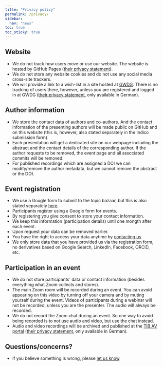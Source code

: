 ```yaml
---
title: "Privacy policy"
permalink: /privacy/
sidebar:
  nav: "news"
toc: true
toc_sticky: true
---
```


## Website

- We do not track how users move or use our website. The website is hosted
  by GitHub Pages
  ([their privacy statement](https://help.github.com/en/github/site-policy/github-privacy-statement#additional-services)).
- We do not store any website cookies and do not use any social media cross-site trackers.
- We will provide a link to a wish-list in a site hosted at
  [GWDG](https://www.gwdg.de). There is no
  tracking of users there, however, unless you are registered and logged in at
  GWDG
  ([their privacy statement](https://www.gwdg.de/de_DE/privacy-notice), only available in German).


## Author information

- We store the contact data of authors and co-authors. And the contact
  information of the presenting authors will be made public on GitHub and on
  this website (this is, however, also stated separately in the Indico
  submission form).
- Each presentation will get a dedicated site on our webpage including the abstract and
  the contact details of the corresponding author. If the author requests to be
  removed, the event page and all associated commits will be removed.
- For published recordings which are assigned a DOI we can modify/remove the author metadata,
  but we cannot remove the abstract or the DOI.


## Event registration

- We use a Google form to submit to the topic bazaar, but this is also stated
  separately [here](https://rse-leaders.github.io/SORSE20/programme/bazaar/#submit).
- Participants register using a Google form for events.
- By registering you give consent to store your contact information.
- We keep this information (participation details) until one mongth after each event.
- Upon request your data can be removed earlier.
- You have the right to access your data anytime by [contacting us](/contact/).
- We only store data that you have provided us via the registration form,
  no derivatives based on Google Search, LinkedIn, Facebook, ORCID, etc.


## Participation in an event

- We do not store participants' data or contact information (besides everything
  what Zoom collects and stores).
- The main Zoom room will be recorded during an event. You can avoid appearing on this
  video by turning off your camera and by muting yourself during the event.
  Videos of participants during a webinar will not be
  recorded, unless you are the presenter. The audio will always be recorded.
- We do not record the Zoom chat during an event. So one way to avoid being
  recorded is to not use audio and video, but use the chat instead.
- Audio and video recordings will be archived and published at the
  [TIB AV portal](https://av.tib.eu/)
  ([their privacy statement](https://www.tib.eu/en/service/data-protection/), only available in German).


## Questions/concerns?

- If you believe something is wrong, please [let us know](/contact/).
